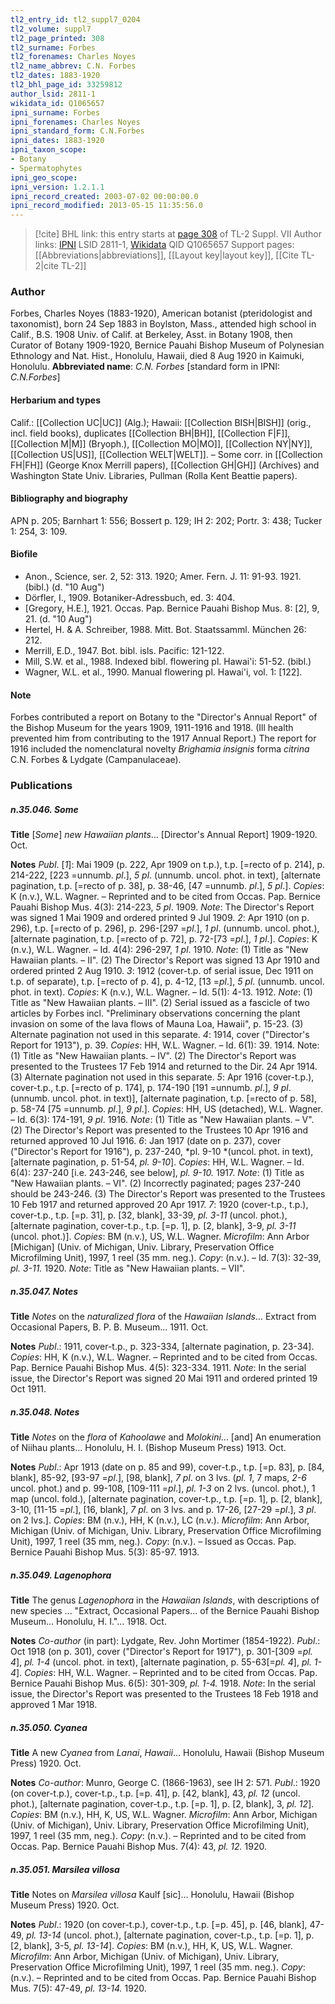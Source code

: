 ```yaml
---
tl2_entry_id: tl2_suppl7_0204
tl2_volume: suppl7
tl2_page_printed: 308
tl2_surname: Forbes
tl2_forenames: Charles Noyes
tl2_name_abbrev: C.N. Forbes
tl2_dates: 1883-1920
tl2_bhl_page_id: 33259812
author_lsid: 2811-1
wikidata_id: Q1065657
ipni_surname: Forbes
ipni_forenames: Charles Noyes
ipni_standard_form: C.N.Forbes
ipni_dates: 1883-1920
ipni_taxon_scope: 
- Botany
- Spermatophytes
ipni_geo_scope: 
ipni_version: 1.2.1.1
ipni_record_created: 2003-07-02 00:00:00.0
ipni_record_modified: 2013-05-15 11:35:56.0
---
```


> [!cite] BHL link: this entry starts at [page 308](https://www.biodiversitylibrary.org/page/33259812) of TL-2 Suppl. VII
> Author links: [IPNI](https://www.ipni.org/a/2811-1) LSID 2811-1, [Wikidata](https://www.wikidata.org/wiki/Q1065657) QID Q1065657
> Support pages: [[Abbreviations|abbreviations]], [[Layout key|layout key]], [[Cite TL-2|cite TL-2]]

### Author

Forbes, Charles Noyes (1883-1920), American botanist (pteridologist and taxonomist), born 24 Sep 1883 in Boylston, Mass., attended high school in Calif., B.S. 1908 Univ. of Calif. at Berkeley, Asst. in Botany 1908, then Curator of Botany 1909-1920, Bernice Pauahi Bishop Museum of Polynesian Ethnology and Nat. Hist., Honolulu, Hawaii, died 8 Aug 1920 in Kaimuki, Honolulu. 
**Abbreviated name**: *C.N. Forbes* \[standard form in IPNI: *C.N.Forbes*\]

#### Herbarium and types

Calif.: [[Collection UC|UC]] (Alg.); Hawaii: [[Collection BISH|BISH]] (orig., incl. field books), duplicates [[Collection BH|BH]], [[Collection F|F]], [[Collection M|M]] (Bryoph.), [[Collection MO|MO]], [[Collection NY|NY]], [[Collection US|US]], [[Collection WELT|WELT]]. – Some corr. in [[Collection FH|FH]] (George Knox Merrill papers), [[Collection GH|GH]] (Archives) and Washington State Univ. Libraries, Pullman (Rolla Kent Beattie papers).

#### Bibliography and biography

APN p. 205; Barnhart 1: 556; Bossert p. 129; IH 2: 202; Portr. 3: 438; Tucker 1: 254, 3: 109.

#### Biofile

- Anon., Science, ser. 2, 52: 313. 1920; Amer. Fern. J. 11: 91-93. 1921. (bibl.) (d. "10 Aug")
- Dörfler, I., 1909. Botaniker-Adressbuch, ed. 3: 404.
- \[Gregory, H.E.\], 1921. Occas. Pap. Bernice Pauahi Bishop Mus. 8: \[2\], 9, 21. (d. "10 Aug")
- Hertel, H. & A. Schreiber, 1988. Mitt. Bot. Staatssamml. München 26: 212.
- Merrill, E.D., 1947. Bot. bibl. isls. Pacific: 121-122.
- Mill, S.W. et al., 1988. Indexed bibl. flowering pl. Hawai'i: 51-52. (bibl.)
- Wagner, W.L. et al., 1990. Manual flowering pl. Hawai'i, vol. 1: \[122\].

#### Note

Forbes contributed a report on Botany to the "Director's Annual Report" of the Bishop Museum for the years 1909, 1911-1916 and 1918. (Ill health prevented him from contributing to the 1917 Annual Report.) The report for 1916 included the nomenclatural novelty *Brighamia insignis* forma *citrina* C.N. Forbes & Lydgate (Campanulaceae).

### Publications

##### n.35.046. Some

**Title**
\[*Some*\] *new Hawaiian plants*... \[Director's Annual Report\] 1909-1920. Oct.

**Notes**
*Publ*. \[*1*\]: Mai 1909 (p. 222, Apr 1909 on t.p.), t.p. \[=recto of p. 214\], p. 214-222, \[223 =unnumb. *pl*.\], *5 pl*. (unnumb. uncol. phot. in text), \[alternate pagination, t.p. \[=recto of p. 38\], p. 38-46, \[47 =unnumb. *pl*.\], *5 pl*.\]. *Copies*: K (n.v.), W.L. Wagner. – Reprinted and to be cited from Occas. Pap. Bernice Pauahi Bishop Mus. 4(3): 214-223, *5 pl*. 1909.
*Note*: The Director's Report was signed 1 Mai 1909 and ordered printed 9 Jul 1909.
*2*: Apr 1910 (on p. 296), t.p. \[=recto of p. 296\], p. 296-\[297 =*pl*.\], *1 pl*. (unnumb. uncol. phot.), \[alternate pagination, t.p. \[=recto of p. 72\], p. 72-\[73 =*pl*.\], *1 pl*.\]. *Copies*: K (n.v.), W.L. Wagner. – Id. 4(4): 296-297, *1 pl*. 1910.
*Note*: (1) Title as "New Hawaiian plants. – II". (2) The Director's Report was signed 13 Apr 1910 and ordered printed 2 Aug 1910.
*3*: 1912 (cover-t.p. of serial issue, Dec 1911 on t.p. of separate), t.p. \[=recto of p. 4\], p. 4-12, \[13 =*pl*.\], *5 pl*. (unnumb. uncol. phot. in text). *Copies*: K (n.v.), W.L. Wagner. – Id. 5(1): 4-13. 1912.
*Note*: (1) Title as "New Hawaiian plants. – III". (2) Serial issued as a fascicle of two articles by Forbes incl. "Preliminary observations concerning the plant invasion on some of the lava flows of Mauna Loa, Hawaii", p. 15-23. (3) Alternate pagination not used in this separate.
*4*: 1914, cover ("Director's Report for 1913"), p. 39. *Copies*: HH, W.L. Wagner. – Id. 6(1): 39. 1914.
Note: (1) Title as "New Hawaiian plants. – IV". (2) The Director's Report was presented to the Trustees 17 Feb 1914 and returned to the Dir. 24 Apr 1914. (3) Alternate pagination not used in this separate.
*5*: Apr 1916 (cover-t.p.), cover-t.p., t.p. \[=recto of p. 174\], p. 174-190 \[191 =unnumb. *pl*.\], *9 pl*. (unnumb. uncol. phot. in text)\], \[alternate pagination, t.p. \[=recto of p. 58\], p. 58-74 \[75 =unnumb. *pl*.\], *9 pl*.\]. *Copies*: HH, US (detached), W.L. Wagner. – Id. 6(3): 174-191, *9 pl*. 1916.
*Note*: (1) Title as "New Hawaiian plants. – V". (2) The Director's Report was presented to the Trustees 10 Apr 1916 and returned approved 10 Jul 1916.
*6*: Jan 1917 (date on p. 237), cover ("Director's Report for 1916"), p. 237-240, *pl. 9-10 *(uncol. phot. in text), \[alternate pagination, p. 51-54, *pl. 9-10*\]. *Copies*: HH, W.L. Wagner. – Id. 6(4): 237-240 \[i.e. 243-246, see below\], *pl. 9-10.* 1917.
*Note*: (1) Title as "New Hawaiian plants. – VI". (2) Incorrectly paginated; pages 237-240 should be 243-246. (3) The Director's Report was presented to the Trustees 10 Feb 1917 and returned approved 20 Apr 1917.
*7*: 1920 (cover-t.p., t.p.), cover-t.p., t.p. \[=p. 31\], p. \[32, blank\], 33-39, *pl. 3-11* (uncol. phot.), \[alternate pagination, cover-t.p., t.p. \[=p. 1\], p. \[2, blank\], 3-9, *pl. 3-11* (uncol. phot.)\]. *Copies*: BM (n.v.), US, W.L. Wagner. *Microfilm*: Ann Arbor \[Michigan\] (Univ. of Michigan, Univ. Library, Preservation Office Microfilming Unit), 1997, 1 reel (35 mm. neg.). *Copy*: (n.v.). – Id. 7(3): 32-39, *pl. 3-11.* 1920.
*Note*: Title as "New Hawaiian plants. – VII".

##### n.35.047. Notes

**Title**
*Notes* on the *naturalized flora* of the *Hawaiian Islands*... Extract from Occasional Papers, B. P. B. Museum... 1911. Oct.

**Notes**
*Publ*.: 1911, cover-t.p., p. 323-334, \[alternate pagination, p. 23-34\]. *Copies*: HH, K (n.v.), W.L. Wagner. – Reprinted and to be cited from Occas. Pap. Bernice Pauahi Bishop Mus. 4(5): 323-334. 1911.
*Note*: In the serial issue, the Director's Report was signed 20 Mai 1911 and ordered printed 19 Oct 1911.

##### n.35.048. Notes

**Title**
*Notes* on the *flora* of *Kahoolawe* and *Molokini*... \[and\] An enumeration of Niihau plants... Honolulu, H. I. (Bishop Museum Press) 1913. Oct.

**Notes**
*Publ*.: Apr 1913 (date on p. 85 and 99), cover-t.p., t.p. \[=p. 83\], p. \[84, blank\], 85-92, \[93-97 =*pl*.\], \[98, blank\], *7 pl*. on 3 lvs. (*pl. 1*, 7 maps, *2-6* uncol. phot.) and p. 99-108, \[109-111 =*pl*.\], *pl. 1-3* on 2 lvs. (uncol. phot.), 1 map (uncol. fold.), \[alternate pagination, cover-t.p., t.p. \[=p. 1\], p. \[2, blank\], 3-10, \[11-15 =*pl*.\], \[16, blank\], *7 pl*. on 3 lvs. and p. 17-26, \[27-29 =*pl*.\], *3 pl*. on 2 lvs.\]. *Copies*: BM (n.v.), HH, K (n.v.), LC (n.v.).
*Microfilm*: Ann Arbor, Michigan (Univ. of Michigan, Univ. Library, Preservation Office Microfilming Unit), 1997, 1 reel (35 mm, neg.). *Copy*: (n.v.). – Issued as Occas. Pap. Bernice Pauahi Bishop Mus. 5(3): 85-97. 1913.

##### n.35.049. Lagenophora

**Title**
The genus *Lagenophora* in the *Hawaiian Islands*, with descriptions of new species ... "Extract, Occasional Papers... of the Bernice Pauahi Bishop Museum... Honolulu, H. I."... 1918. Oct.

**Notes**
*Co-author* (in part): Lydgate, Rev. John Mortimer (1854-1922).
*Publ*.: Oct 1918 (on p. 301), cover ("Director's Report for 1917"), p. 301-\[309 =*pl. 4*\], *pl. 1-4* (uncol. phot. in text), \[alternate pagination, p. 55-63\[=*pl. 4*\], *pl. 1-4*\]. *Copies*: HH, W.L. Wagner. – Reprinted and to be cited from Occas. Pap. Bernice Pauahi Bishop Mus. 6(5): 301-309, *pl. 1-4.* 1918.
*Note*: In the serial issue, the Director's Report was presented to the Trustees 18 Feb 1918 and approved 1 Mar 1918.

##### n.35.050. Cyanea

**Title**
A new *Cyanea* from *Lanai*, *Hawaii*... Honolulu, Hawaii (Bishop Museum Press) 1920. Oct.

**Notes**
*Co-author*: Munro, George C. (1866-1963), see IH 2: 571.
*Publ*.: 1920 (on cover-t.p.), cover-t.p., t.p. \[=p. 41\], p. \[42, blank\], 43, *pl. 12* (uncol. phot.), \[alternate pagination, cover-t.p., t.p. \[=p. 1\], p. \[2, blank\], 3, *pl. 12*\]. *Copies*: BM (n.v.), HH, K, US, W.L. Wagner. *Microfilm*: Ann Arbor, Michigan (Univ. of Michigan), Univ. Library, Preservation Office Microfilming Unit), 1997, 1 reel (35 mm, neg.). *Copy*: (n.v.). – Reprinted and to be cited from Occas. Pap. Bernice Pauahi Bishop Mus. 7(4): 43, *pl. 12.* 1920.

##### n.35.051. Marsilea villosa

**Title**
Notes on *Marsilea villosa* Kaulf \[sic\]... Honolulu, Hawaii (Bishop Museum Press) 1920. Oct.

**Notes**
*Publ*.: 1920 (on cover-t.p.), cover-t.p., t.p. \[=p. 45\], p. \[46, blank\], 47-49, *pl. 13-14* (uncol. phot.), \[alternate pagination, cover-t.p., t.p. \[=p. 1\], p. \[2, blank\], 3-5, *pl. 13-14*\]. *Copies*: BM (n.v.), HH, K, US, W.L. Wagner. *Microfilm*: Ann Arbor, Michigan (Univ. of Michigan), Univ. Library, Preservation Office Microfilming Unit), 1997, 1 reel (35 mm. neg.).
*Copy*: (n.v.). – Reprinted and to be cited from Occas. Pap. Bernice Pauahi Bishop Mus. 7(5): 47-49, *pl. 13-14.* 1920.

